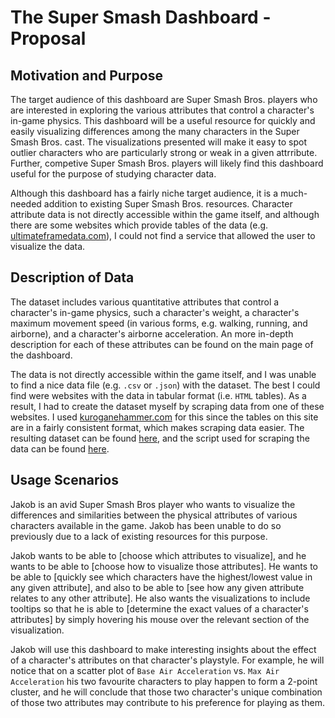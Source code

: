 # The Super Smash Dashboard - Proposal

## Motivation and Purpose

The target audience of this dashboard are Super Smash Bros. players who are interested in exploring the various attributes that control a character's in-game physics. This dashboard will be a useful resource for quickly and easily visualizing differences among the many characters in the Super Smash Bros. cast. The visualizations presented will make it easy to spot outlier characters who are particularly strong or weak in a given attrribute. Further, competive Super Smash Bros. players will likely find this dashboard useful for the purpose of studying character data. 

Although this dashboard has a fairly niche target audience, it is a much-needed addition to existing Super Smash Bros. resources. Character attribute data is not directly accessible within the game itself, and although there are some websites which provide tables of the data (e.g. [ultimateframedata.com](https://ultimateframedata.com/stats)), I could not find a service that allowed the user to visualize the data.

## Description of Data

The dataset includes various quantitative attributes that control a character's in-game physics, such a character's weight, a character's maximum movement speed (in various forms, e.g. walking, running, and airborne), and a character's airborne acceleration. An more in-depth description for each of these attributes can be found on the main page of the dashboard.

The data is not directly accessible within the game itself, and I was unable to find a nice data file (e.g. `.csv` or `.json`) with the dataset. The best I could find were websites with the data in tabular format (i.e. `HTML` tables). As a result, I had to create the dataset myself by scraping data from one of these websites. I used [kuroganehammer.com](http://kuroganehammer.com/Ultimate/) for this since the tables on this site are in a fairly consistent format, which makes scraping data easier. The resulting dataset can be found [here](data/attributes.csv), and the script used for scraping the data can be found [here](src/scrape_data.py).

## Usage Scenarios

Jakob is an avid Super Smash Bros player who wants to visualize the differences and similarities between the physical attributes of various characters available in the game. Jakob has been unable to do so previously due to a lack of existing resources for this purpose. 

Jakob wants to be able to [choose which attributes to visualize], and he wants to be able to [choose how to visualize those attributes]. He wants to be able to [quickly see which characters have the highest/lowest value in any given attribute], and also to be able to [see how any given attribute relates to any other attribute]. He also wants the visualizations to include tooltips so that he is able to [determine the exact values of a character's attributes] by simply hovering his mouse over the relevant section of the visualization. 

Jakob will use this dashboard to make interesting insights about the effect of a character's attributes on that character's playstyle. For example, he will notice that on a scatter plot of `Base Air Acceleration` vs. `Max Air Acceleration` his two favourite characters to play happen to form a 2-point cluster, and he will conclude that those two character's unique combination of those two attributes may contribute to his preference for playing as them.

